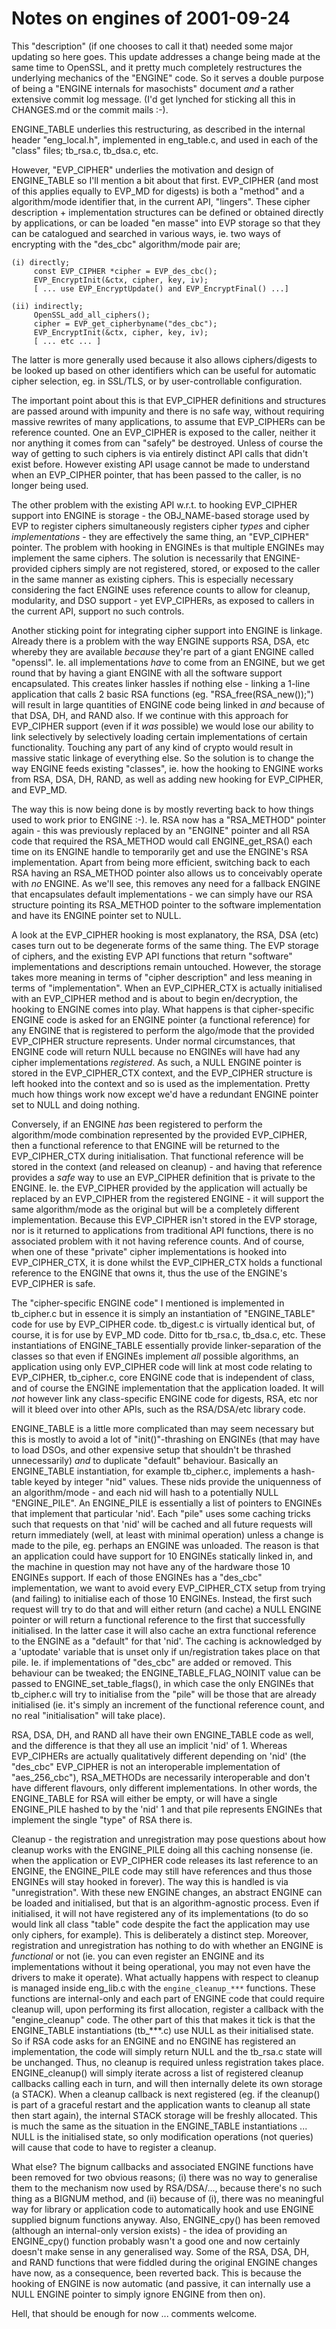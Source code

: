 Notes on engines of 2001-09-24
==============================

This "description" (if one chooses to call it that) needed some major updating
so here goes. This update addresses a change being made at the same time to
OpenSSL, and it pretty much completely restructures the underlying mechanics of
the "ENGINE" code. So it serves a double purpose of being a "ENGINE internals
for masochists" document *and* a rather extensive commit log message. (I'd get
lynched for sticking all this in CHANGES.md or the commit mails :-).

ENGINE_TABLE underlies this restructuring, as described in the internal header
"eng_local.h", implemented in eng_table.c, and used in each of the "class" files;
tb_rsa.c, tb_dsa.c, etc.

However, "EVP_CIPHER" underlies the motivation and design of ENGINE_TABLE so
I'll mention a bit about that first. EVP_CIPHER (and most of this applies
equally to EVP_MD for digests) is both a "method" and a algorithm/mode
identifier that, in the current API, "lingers". These cipher description +
implementation structures can be defined or obtained directly by applications,
or can be loaded "en masse" into EVP storage so that they can be catalogued and
searched in various ways, ie. two ways of encrypting with the "des_cbc"
algorithm/mode pair are;

    (i) directly;
         const EVP_CIPHER *cipher = EVP_des_cbc();
         EVP_EncryptInit(&ctx, cipher, key, iv);
         [ ... use EVP_EncryptUpdate() and EVP_EncryptFinal() ...]

    (ii) indirectly;
         OpenSSL_add_all_ciphers();
         cipher = EVP_get_cipherbyname("des_cbc");
         EVP_EncryptInit(&ctx, cipher, key, iv);
         [ ... etc ... ]

The latter is more generally used because it also allows ciphers/digests to be
looked up based on other identifiers which can be useful for automatic cipher
selection, eg. in SSL/TLS, or by user-controllable configuration.

The important point about this is that EVP_CIPHER definitions and structures are
passed around with impunity and there is no safe way, without requiring massive
rewrites of many applications, to assume that EVP_CIPHERs can be reference
counted. One an EVP_CIPHER is exposed to the caller, neither it nor anything it
comes from can "safely" be destroyed. Unless of course the way of getting to
such ciphers is via entirely distinct API calls that didn't exist before.
However existing API usage cannot be made to understand when an EVP_CIPHER
pointer, that has been passed to the caller, is no longer being used.

The other problem with the existing API w.r.t. to hooking EVP_CIPHER support
into ENGINE is storage - the OBJ_NAME-based storage used by EVP to register
ciphers simultaneously registers cipher *types* and cipher *implementations* -
they are effectively the same thing, an "EVP_CIPHER" pointer. The problem with
hooking in ENGINEs is that multiple ENGINEs may implement the same ciphers. The
solution is necessarily that ENGINE-provided ciphers simply are not registered,
stored, or exposed to the caller in the same manner as existing ciphers. This is
especially necessary considering the fact ENGINE uses reference counts to allow
for cleanup, modularity, and DSO support - yet EVP_CIPHERs, as exposed to
callers in the current API, support no such controls.

Another sticking point for integrating cipher support into ENGINE is linkage.
Already there is a problem with the way ENGINE supports RSA, DSA, etc whereby
they are available *because* they're part of a giant ENGINE called "openssl".
Ie. all implementations *have* to come from an ENGINE, but we get round that by
having a giant ENGINE with all the software support encapsulated. This creates
linker hassles if nothing else - linking a 1-line application that calls 2 basic
RSA functions (eg. "RSA_free(RSA_new());") will result in large quantities of
ENGINE code being linked in *and* because of that DSA, DH, and RAND also. If we
continue with this approach for EVP_CIPHER support (even if it *was* possible)
we would lose our ability to link selectively by selectively loading certain
implementations of certain functionality. Touching any part of any kind of
crypto would result in massive static linkage of everything else. So the
solution is to change the way ENGINE feeds existing "classes", ie. how the
hooking to ENGINE works from RSA, DSA, DH, RAND, as well as adding new hooking
for EVP_CIPHER, and EVP_MD.

The way this is now being done is by mostly reverting back to how things used to
work prior to ENGINE :-). Ie. RSA now has a "RSA_METHOD" pointer again - this
was previously replaced by an "ENGINE" pointer and all RSA code that required
the RSA_METHOD would call ENGINE_get_RSA() each time on its ENGINE handle to
temporarily get and use the ENGINE's RSA implementation. Apart from being more
efficient, switching back to each RSA having an RSA_METHOD pointer also allows
us to conceivably operate with *no* ENGINE. As we'll see, this removes any need
for a fallback ENGINE that encapsulates default implementations - we can simply
have our RSA structure pointing its RSA_METHOD pointer to the software
implementation and have its ENGINE pointer set to NULL.

A look at the EVP_CIPHER hooking is most explanatory, the RSA, DSA (etc) cases
turn out to be degenerate forms of the same thing. The EVP storage of ciphers,
and the existing EVP API functions that return "software" implementations and
descriptions remain untouched. However, the storage takes more meaning in terms
of "cipher description" and less meaning in terms of "implementation". When an
EVP_CIPHER_CTX is actually initialised with an EVP_CIPHER method and is about to
begin en/decryption, the hooking to ENGINE comes into play. What happens is that
cipher-specific ENGINE code is asked for an ENGINE pointer (a functional
reference) for any ENGINE that is registered to perform the algo/mode that the
provided EVP_CIPHER structure represents. Under normal circumstances, that
ENGINE code will return NULL because no ENGINEs will have had any cipher
implementations *registered*. As such, a NULL ENGINE pointer is stored in the
EVP_CIPHER_CTX context, and the EVP_CIPHER structure is left hooked into the
context and so is used as the implementation. Pretty much how things work now
except we'd have a redundant ENGINE pointer set to NULL and doing nothing.

Conversely, if an ENGINE *has* been registered to perform the algorithm/mode
combination represented by the provided EVP_CIPHER, then a functional reference
to that ENGINE will be returned to the EVP_CIPHER_CTX during initialisation.
That functional reference will be stored in the context (and released on
cleanup) - and having that reference provides a *safe* way to use an EVP_CIPHER
definition that is private to the ENGINE. Ie. the EVP_CIPHER provided by the
application will actually be replaced by an EVP_CIPHER from the registered
ENGINE - it will support the same algorithm/mode as the original but will be a
completely different implementation. Because this EVP_CIPHER isn't stored in the
EVP storage, nor is it returned to applications from traditional API functions,
there is no associated problem with it not having reference counts. And of
course, when one of these "private" cipher implementations is hooked into
EVP_CIPHER_CTX, it is done whilst the EVP_CIPHER_CTX holds a functional
reference to the ENGINE that owns it, thus the use of the ENGINE's EVP_CIPHER is
safe.

The "cipher-specific ENGINE code" I mentioned is implemented in tb_cipher.c but
in essence it is simply an instantiation of "ENGINE_TABLE" code for use by
EVP_CIPHER code. tb_digest.c is virtually identical but, of course, it is for
use by EVP_MD code. Ditto for tb_rsa.c, tb_dsa.c, etc. These instantiations of
ENGINE_TABLE essentially provide linker-separation of the classes so that even
if ENGINEs implement *all* possible algorithms, an application using only
EVP_CIPHER code will link at most code relating to EVP_CIPHER, tb_cipher.c, core
ENGINE code that is independent of class, and of course the ENGINE
implementation that the application loaded. It will *not* however link any
class-specific ENGINE code for digests, RSA, etc nor will it bleed over into
other APIs, such as the RSA/DSA/etc library code.

ENGINE_TABLE is a little more complicated than may seem necessary but this is
mostly to avoid a lot of "init()"-thrashing on ENGINEs (that may have to load
DSOs, and other expensive setup that shouldn't be thrashed unnecessarily) *and*
to duplicate "default" behaviour. Basically an ENGINE_TABLE instantiation, for
example tb_cipher.c, implements a hash-table keyed by integer "nid" values.
These nids provide the uniquenness of an algorithm/mode - and each nid will hash
to a potentially NULL "ENGINE_PILE". An ENGINE_PILE is essentially a list of
pointers to ENGINEs that implement that particular 'nid'. Each "pile" uses some
caching tricks such that requests on that 'nid' will be cached and all future
requests will return immediately (well, at least with minimal operation) unless
a change is made to the pile, eg. perhaps an ENGINE was unloaded. The reason is
that an application could have support for 10 ENGINEs statically linked
in, and the machine in question may not have any of the hardware those 10
ENGINEs support. If each of those ENGINEs has a "des_cbc" implementation, we
want to avoid every EVP_CIPHER_CTX setup from trying (and failing) to initialise
each of those 10 ENGINEs. Instead, the first such request will try to do that
and will either return (and cache) a NULL ENGINE pointer or will return a
functional reference to the first that successfully initialised. In the latter
case it will also cache an extra functional reference to the ENGINE as a
"default" for that 'nid'. The caching is acknowledged by a 'uptodate' variable
that is unset only if un/registration takes place on that pile. Ie. if
implementations of "des_cbc" are added or removed. This behaviour can be
tweaked; the ENGINE_TABLE_FLAG_NOINIT value can be passed to
ENGINE_set_table_flags(), in which case the only ENGINEs that tb_cipher.c will
try to initialise from the "pile" will be those that are already initialised
(ie. it's simply an increment of the functional reference count, and no real
"initialisation" will take place).

RSA, DSA, DH, and RAND all have their own ENGINE_TABLE code as well, and the
difference is that they all use an implicit 'nid' of 1. Whereas EVP_CIPHERs are
actually qualitatively different depending on 'nid' (the "des_cbc" EVP_CIPHER is
not an interoperable implementation of "aes_256_cbc"), RSA_METHODs are
necessarily interoperable and don't have different flavours, only different
implementations. In other words, the ENGINE_TABLE for RSA will either be empty,
or will have a single ENGINE_PILE hashed to by the 'nid' 1 and that pile
represents ENGINEs that implement the single "type" of RSA there is.

Cleanup - the registration and unregistration may pose questions about how
cleanup works with the ENGINE_PILE doing all this caching nonsense (ie. when the
application or EVP_CIPHER code releases its last reference to an ENGINE, the
ENGINE_PILE code may still have references and thus those ENGINEs will stay
hooked in forever). The way this is handled is via "unregistration". With these
new ENGINE changes, an abstract ENGINE can be loaded and initialised, but that
is an algorithm-agnostic process. Even if initialised, it will not have
registered any of its implementations (to do so would link all class "table"
code despite the fact the application may use only ciphers, for example). This
is deliberately a distinct step. Moreover, registration and unregistration has
nothing to do with whether an ENGINE is *functional* or not (ie. you can even
register an ENGINE and its implementations without it being operational, you may
not even have the drivers to make it operate). What actually happens with
respect to cleanup is managed inside eng_lib.c with the `engine_cleanup_***`
functions. These functions are internal-only and each part of ENGINE code that
could require cleanup will, upon performing its first allocation, register a
callback with the "engine_cleanup" code. The other part of this that makes it
tick is that the ENGINE_TABLE instantiations (tb_***.c) use NULL as their
initialised state. So if RSA code asks for an ENGINE and no ENGINE has
registered an implementation, the code will simply return NULL and the tb_rsa.c
state will be unchanged. Thus, no cleanup is required unless registration takes
place. ENGINE_cleanup() will simply iterate across a list of registered cleanup
callbacks calling each in turn, and will then internally delete its own storage
(a STACK). When a cleanup callback is next registered (eg. if the cleanup() is
part of a graceful restart and the application wants to cleanup all state then
start again), the internal STACK storage will be freshly allocated. This is much
the same as the situation in the ENGINE_TABLE instantiations ... NULL is the
initialised state, so only modification operations (not queries) will cause that
code to have to register a cleanup.

What else? The bignum callbacks and associated ENGINE functions have been
removed for two obvious reasons; (i) there was no way to generalise them to the
mechanism now used by RSA/DSA/..., because there's no such thing as a BIGNUM
method, and (ii) because of (i), there was no meaningful way for library or
application code to automatically hook and use ENGINE supplied bignum functions
anyway. Also, ENGINE_cpy() has been removed (although an internal-only version
exists) - the idea of providing an ENGINE_cpy() function probably wasn't a good
one and now certainly doesn't make sense in any generalised way. Some of the
RSA, DSA, DH, and RAND functions that were fiddled during the original ENGINE
changes have now, as a consequence, been reverted back. This is because the
hooking of ENGINE is now automatic (and passive, it can internally use a NULL
ENGINE pointer to simply ignore ENGINE from then on).

Hell, that should be enough for now ... comments welcome.
